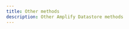 ```yaml
---
title: Other methods
description: Other Amplify Datastore methods
---
```


<inline-fragment platform="js" src="~/lib/datastore/fragments/js/other-methods.md"></inline-fragment>
<inline-fragment platform="android" src="~/lib/datastore/fragments/native_common/other-methods.md"></inline-fragment>
<inline-fragment platform="ios" src="~/lib/datastore/fragments/native_common/other-methods.md"></inline-fragment>
